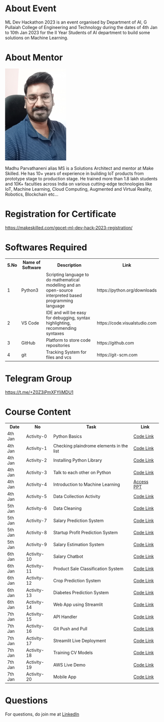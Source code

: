 # About Event
ML Dev Hackathon 2023 is an event organised by Department of AI, G Pullaiah College of Engineering and Technology during the dates of 4th Jan to 10th Jan 2023 for the II Year Students of AI department to build some solutions on Machine Learning.

# About Mentor
<img src="https://raw.githubusercontent.com/madblocksgit/ETAI-2021---VSSUT-11th-aug-iot-session/main/maddy.jpg" height="300" width="200" />

Madhu Parvathaneni alias MS is a Solutions Architect and mentor at Make Skilled. He has 10+ years of experience in building IoT products from prototype stage to production stage. He trained more than 1.8 lakh students and 10K+ faculties across India on various cutting-edge technologies like IoT, Machine Learning, Cloud Computing, Augmented and Virtual Reality, Robotics, Blockchain etc...

# Registration for Certificate
https://makeskilled.com/gpcet-ml-dev-hack-2023-registration/

# Softwares Required
<table>
  <tr>
    <th>S.No</th>
    <th>Name of Software</th>
    <th>Description</th>
    <th>Link</th>
  </tr>
  <tr>
    <td>1</td>
    <td>Python3</td>
    <td>Scripting language to do mathematical modelling and an open-source interpreted based programming language</td>
    <td>https://python.org/downloads</td>
  </tr>
  <tr>
    <td>2</td>
    <td>VS Code</td>
    <td>IDE and will be easy for debugging, syntax highlighting, recommending syntaxes</td>
    <td>https://code.visualstudio.com</td>
  </tr>
  <tr>
    <td>3</td>
    <td>GitHub</td>
    <td>Platform to store code repositories</td>
    <td>https://github.com</td>
  </tr>
  <tr>
    <td>4</td>
    <td>git</td>
    <td>Tracking System for files and vcs</td>
    <td>https://git-scm.com</td>
  </tr>
</table>

# Telegram Group
https://t.me/+Z0Z3iPmXFYliMDU1

# Course Content
<table>
  <tr>
    <th>Date</th>
    <th>No</th>
    <th>Task</th>
    <th>Link</th>
  </tr>
  <tr>
    <td>4th Jan</td>
    <td>Activity-0</td>
    <td>Python Basics
    <td><a href="https://github.com/maddydevgits/ml-dev-hackathon-2023-gpcet/blob/main/Python-Syntaxes.ipynb">Code Link</a></td>
  </tr>
  <tr>
    <td>4th Jan</td>
    <td>Activity-1</td>
    <td>Checking plaindrome elements in the list</td>
    <td><a href="https://github.com/maddydevgits/ml-dev-hackathon-2023-gpcet/tree/main/activity-1">Code Link</a></td>
  </tr>
  <tr>
    <td>4th Jan</td>
    <td>Activity-2</td>
    <td>Installing Python Library</td>
    <td><a href="https://github.com/maddydevgits/ml-dev-hackathon-2023-gpcet/tree/main/activity-2">Code Link</a></td>
  </tr>
  <tr>
    <td>4th Jan</td>
    <td>Activity-3</td>
    <td>Talk to each other on Python</td>
    <td><a href="https://github.com/maddydevgits/ml-dev-hackathon-2023-gpcet/tree/main/activity-3">Code Link</a></td>
  </tr>
  <tr>
    <td>4th Jan</td>
    <td>Activity-4</td>
    <td>Introduction to Machine Learning</td>
    <td><a href="https://github.com/maddydevgits/ml-dev-hackathon-2023-gpcet/blob/main/ML_DEMO.pdf">Access PPT</a></td>
  </tr>
  <tr>
    <td>4th Jan</td>
    <td>Activity-5</td>
    <td>Data Collection Activity</td>
    <td><a href="https://github.com/maddydevgits/ml-dev-hackathon-2023-gpcet/tree/main/activity-5">Code Link</a></td>
  </tr>
  <tr>
    <td>5th Jan</td>
    <td>Activity-6</td>
    <td>Data Cleaning</td>
    <td><a href="https://github.com/maddydevgits/ml-dev-hackathon-2023-gpcet/tree/main/activity-6">Code Link</a></td>
  </tr>
  <tr>
    <td>5th Jan</td>
    <td>Activity-7</td>
    <td>Salary Prediction System</td>
    <td><a href="https://github.com/maddydevgits/ml-dev-hackathon-2023-gpcet/tree/main/activity-7">Code Link</a></td>
  </tr>
  <tr>
    <td>5th Jan</td>
    <td>Activity-8</td>
    <td>Startup Profit Prediction System</td>
    <td><a href="https://github.com/maddydevgits/ml-dev-hackathon-2023-gpcet/tree/main/activity-8">Code Link</a></td>
  </tr>
  <tr>
    <td>5th Jan</td>
    <td>Activity-9</td>
    <td>Salary Estimation System</td>
    <td><a href="https://github.com/maddydevgits/ml-dev-hackathon-2023-gpcet/tree/main/activity-9">Code Link</a></td>
  </tr>
  <tr>
    <td>6th Jan</td>
    <td>Activity-10</td>
    <td>Salary Chatbot</td>
    <td><a href="https://github.com/maddydevgits/ml-dev-hackathon-2023-gpcet/tree/main/activity-10">Code Link</a></td>
  </tr>
  <tr>
    <td>6th Jan</td>
    <td>Activity-11</td>
    <td>Product Sale Classification System</td>
    <td><a href="https://github.com/maddydevgits/ml-dev-hackathon-2023-gpcet/tree/main/activity-11">Code Link</a></td>
  </tr>
  <tr>
    <td>6th Jan</td>
    <td>Activity-12</td>
    <td>Crop Prediction System</td>
    <td><a href="https://github.com/maddydevgits/ml-dev-hackathon-2023-gpcet/tree/main/activity-12">Code Link</a></td>
  </tr>
  <tr>
    <td>6th Jan</td>
    <td>Activity-13</td>
    <td>Diabetes Prediction System</td>
    <td><a href="https://github.com/maddydevgits/ml-dev-hackathon-2023-gpcet/tree/main/activity-13">Code Link</a></td>
  </tr>
  <tr>
    <td>6th Jan</td>
    <td>Activity-14</td>
    <td>Web App using Streamlit</td>
    <td><a href="https://github.com/maddydevgits/ml-dev-hackathon-2023-gpcet/tree/main/activity-14">Code Link</a></td>
  </tr>
  <tr>
    <td>7th Jan</td>
    <td>Activity-15</td>
    <td>API Handler</td>
    <td><a href="">Code Link</a></td>
  </tr>
  <tr>
    <td>7th Jan</td>
    <td>Activity-16</td>
    <td>Git Push and Pull</td>
    <td><a href="">Code Link</a></td>
  </tr>
  <tr>
    <td>7th Jan</td>
    <td>Activity-17</td>
    <td>Streamlit Live Deployment</td>
    <td><a href="">Code Link</a></td>
  </tr>
  <tr>
    <td>7th Jan</td>
    <td>Activity-18</td>
    <td>Training CV Models</td>
    <td><a href="">Code Link</a></td>
  </tr>
  <tr>
    <td>7th Jan</td>
    <td>Activity-19</td>
    <td>AWS Live Demo</td>
    <td><a href="">Code Link</a></td>
  </tr>
  <tr>
    <td>7th Jan</td>
    <td>Activity-20</td>
    <td>Mobile App</td>
    <td><a href="">Code Link</a></td>
  </tr>
</table>

# Questions
For questions, do join me at <a href="https://linkedin.com/in/MadhuPIoT">LinkedIn</a>
